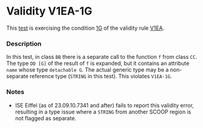 # Validity V1EA-1G

This [test](.) is exercising the condition [1G](../Readme.md) of the validity rule [V1EA](../../v1ea/Readme.md).

### Description

In this test, in class `BB` there is a separate call to the function `f` from class `CC`. The type `DD [G]` of the result of `f` is expanded, but it contains an attribute `name` whose type `detachable G`. The actual generic type may be a non-separate reference type (`STRING` in this test). This violates `V1EA-1G`.

### Notes

* ISE Eiffel (as of 23.09.10.7341 and after) fails to report this validity error, resulting in a type issue where a `STRING` from another SCOOP region is not flagged as separate.
